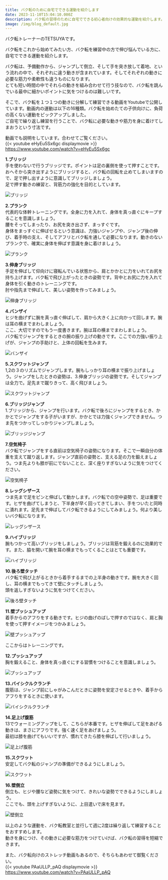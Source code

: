 ```yaml
---
title: バク転のために自宅でできる運動を紹介します
date: 2023-11-10T15:04:10.000Z
description: バク転の習得のために自宅でできる初心者向けの効果的な運動を紹介します。バク転の効果的な練習として活用できます。
image: /img/blog_default.jpg
---
```

バク転トレーナーのTETSUYAです。

バク転をこれから始めてみたい方、バク転を練習中の方で伸び悩んでいる方に、自宅でできる運動を紹介します。

バク転は、予備動作から、ジャンプして倒立、そして手を突き放して着地、という流れの中で、それぞれに違う動きが含まれています。そしてそれぞれの動きに必要な筋力や柔軟性も違うものになります。\
とても短い時間の中でそれらの動きを組み合わせて行う技なので、バク転を跳んでいる最中に細かいポイントに気をつけるのは難しいです。

そこで、バク転を１つ１つの動きに分解して練習できる動画をYoutubeで公開しています。動画内の運動は以下の16種類。バク転を始めたての子供向けに、負荷の高くない運動をピックアップしました。\
ご自宅で繰り返し練習を行うことで、バク転に必要な動きや筋力を身に着けてしまおうという寸法です。

動画でも説明をしています。合わせてご覧ください。\
{{< youtube eHyEu5Sx6gc displaymovie >}}
https://www.youtube.com/watch?v=eHyEu5Sx6gc

**1.ブリッジ**\
手を使わないで行うブリッジです。ポイントは足の裏側を使って押すことです。おへそから突き出すようにブリッジすると、バク転の回転を止めてしまいますので、足で押し出すように意識してブリッジしましょう。\
足で押す動きの練習と、背筋力の強化を目的としています。

![ブリッジ](img/bakuten-movie16.jpg "ブリッジ")

**2.プランク**\
代表的な体幹トレーニングです。全身に力を入れて、身体を真っ直ぐにキープすることを意識しましょう。\
腰をそってしまったり、お尻を突き出さず、まっすぐです。\
身体をまっすぐに伸ばせるという意識は、力強いジャンプや、ジャンプ後の伸び、着手時の支え、そしてアフリとバク転を通して必要になります。動きのないプランクで、確実に身体を伸ばす意識を身に着けましょう。

![プランク](img/bakuten-movie15.jpg "プランク")

**3.伸身ブリッジ**\
手足を伸ばして仰向けに寝転んでいる状態から、肩とかかとに力をいれてお尻を持ち上げます。バク転で飛び上がったときの姿勢です。背中とお尻に力を入れて身体を引く動きのトレーニングです。\
肘や指先まで伸ばして、美しい姿勢を作ってみましょう。

![伸身ブリッジ](img/bakuten-movie14.jpg "伸身ブリッジ")

**4.バンザイ**\
ヒジを曲げずに腕を真っ直ぐ伸ばして、肩から大きく上に向かって回します。腕は耳の横までまわしましょう。\
ここ、大切ですのでもう一度書きます。腕は耳の横までまわしましょう。\
バク転でジャンプをするときの腕の振り上げの動きです。ここでの力強い振り上げが、ジャンプの手助けと、上体の回転を生みます。

![バンザイ](img/bakuten-movie13.jpg "バンザイ")

**5.スクワットジャンプ**\
1,2の３のリズムでジャンプします。腕もしっかり耳の横まで振り上げましょう。ジャンプをしたときの姿勢は、3.伸身ブリッジの姿勢です。そしてジャンプは全力で。足先まで蹴りきって、高く飛びましょう。

![スクワットジャンプ](img/bakuten-movie12.jpg "スクワットジャンプ")

**6.ブリッジジャンプ**\
1.ブリッジから、ジャンプを行います。バク転で後ろにジャンプをするとき、かかとでジャンプをする子がいますが、かかとでは力強くジャンプできません。つま先をつかってしっかりジャンプしましょう。

![ブリッジジャンプ](img/bakuten-movie11.jpg "ブリッジジャンプ")

**7.空気椅子**\
バク転でジャンプをする直前は空気椅子の姿勢になります。そこで一瞬自分の体重を支えて蹴り返します。ジャンプ直前の姿勢と、支える足の力を鍛えましょう。つま先よりも膝が前にでないことと、深く座りすぎないように気をつけてください。

![空気椅子](img/bakuten-movie10.jpg "空気椅子")

**8.レッグシザース**\
つま先まで足をピンと伸ばして動かします。バク転での空中姿勢で、足は重要です。ヒザを曲げてしまうと、下半身が早く回ってきてしまい、手をついたと同時に潰れます。足先まで伸ばしてバク転できるようにしてみましょう。何より美しいバク転になります。

![レッグシザース](img/bakuten-movie09.jpg "レッグシザース")

**9.ハイブリッジ**\
腕もつかって高いブリッジをしましょう。ブリッジは背筋を鍛えるのに効果的です。また、脇を開いて腕を耳の横までもってくることはとても重要です。

![ハイブリッジ](img/bakuten-movie08.jpg "ハイブリッジ")

**10.後ろ壁タッチ**\
バク転で飛び上がるときから着手するまでの上半身の動きです。腕を大きく回し、耳の横までもってきて壁にタッチしましょう。\
頭を返しすぎないように気をつけてください。

![後ろ壁タッチ](img/bakuten-movie07.jpg "後ろ壁タッチ")

**11.壁プッシュアップ**\
着手からのアフりをする動きです。ヒジの曲げのばしで押すのではなく、肩と胸を使って押すイメージをつかみましょう。

![壁プッシュアップ](img/bakuten-movie06.jpg "壁プッシュアップ")

ここからはトレーニングです。

**12.プッシュアップ**\
胸を鍛えること、身体を真っ直ぐにする習慣をつけることを意識しましょう。

![プッシュアップ](img/bakuten-movie05.jpg "プッシュアップ")

**13.バイシクルクランチ**\
腹筋は、ジャンプ前にしゃがみこんだときに姿勢を安定させるときや、着手からアフりをするときに使います。

![バイシクルクランチ](img/bakuten-movie04.jpg "バイシクルクランチ")

**14.足上げ腹筋**\
13でウォーミングアップをして、こちらが本番です。ヒザを伸ばして足をあげる動きは、まさにアフりです。強く速く足をあげましょう。\
最初は膝を曲げてもいいですが、慣れてきたら膝を伸ばして行いましょう。

![足上げ腹筋](img/bakuten-movie03.jpg "足上げ腹筋")

**15.スクワット**\
安定してバク転のジャンプの準備ができるようにしましょう。

![スクワット](img/bakuten-movie02.jpg "スクワット")

**16.壁倒立**\
倒立も、ヒジや腰など姿勢に気をつけて、きれいな姿勢でできるようにしましょう。\
ここでも、頭を上げすぎないように、上目遣いで床を見ます。

![壁倒立](img/bakuten-movie01.jpg "壁倒立")

以上のような運動を、バク転教室と並行して週に2度は繰り返して練習することをおすすめします。\
動きを身につけ、その動きに必要な筋力をつけていけば、バク転の習得を短縮できます。

また、バク転向けのストレッチ動画もあるので、そちらもあわせて御覧ください。\
{{< youtube PAaULLP_pAQ displaymovie >}}
https://www.youtube.com/watch?v=PAaULLP_pAQ